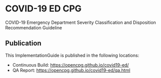 # COVID-19 ED CPG

COVID-19 Emergency Department Severity Classification and Disposition Recommendation Guideline

## Publication

This ImplementationGuide is published in the following locations:

* Continuous Build: https://opencpg.github.io/covid19-ed/
* QA Report: https://opencpg.github.io/covid19-ed/qa.html
